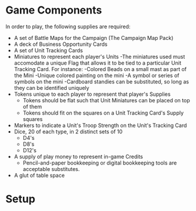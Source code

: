 # Game Components

In order to play, the following supplies are required:
- A set of Battle Maps for the Campaign (The Campaign Map Pack)
- A deck of Business Opportunity Cards
- A set of Unit Tracking Cards
- Miniatures to represent each player's Units
    -The miniatures used must accomodate a unique Flag that allows it to be tied to a particular Unit Tracking Card.  For instance:
      -Colored Beads on a small mast as part of the Mini
      -Unique colored painting on the mini
      -A symbol or series of symbols on the mini
    -Cardboard standies can be substituted, so long as they can be identified uniquely
- Tokens unique to each player to represent that player's Supplies
  - Tokens should be flat such that Unit Miniatures can be placed on top of them
  - Tokens should fit on the squares on a Unit Tracking Card's Supply squares
- Markers to indicate a Unit's Troop Strength on the Unit's Tracking Card
- Dice, 20 of each type, in 2 distinct sets of 10
  - D4's
  - D8's
  - D12's
- A supply of play money to represent in-game Credits
  - Pencil-and-paper bookkeeping or digital bookkeeping tools are acceptable substitutes.
- A glut of table space

# Setup
